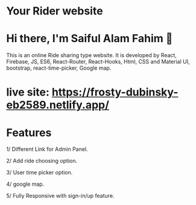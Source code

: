 # Your Rider website
# Hi there, I'm Saiful Alam Fahim 👋

This is an online Ride sharing type website. It is developed by React, Firebase, JS, ES6, React-Router, React-Hooks, Html, CSS
and Material UI, bootstrap, react-time-picker, Google map.
# live site: https://frosty-dubinsky-eb2589.netlify.app/

# Features
1/ Different Link for Admin Panel.

2/ Add ride choosing option.

3/ User time picker option.

4/ google map.

5/ Fully Responsive with sign-in/up feature.


